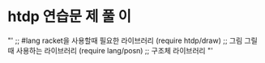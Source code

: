 # htdp 연습문 제 풀 이

"'
;; #lang racket을 사용할때 필요한 라이브러리
(require htdp/draw) ;; 그림 그릴때 사용하는 라이브러리
(require lang/posn) ;; 구조체 라이브러리
"'

